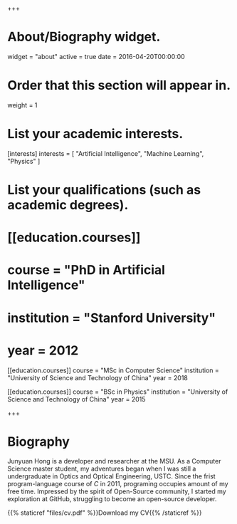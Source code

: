 +++
# About/Biography widget.
widget = "about"
active = true
date = 2016-04-20T00:00:00

# Order that this section will appear in.
weight = 1

# List your academic interests.
[interests]
  interests = [
    "Artificial Intelligence",
    "Machine Learning",
    "Physics"
  ]

# List your qualifications (such as academic degrees).
# [[education.courses]]
#   course = "PhD in Artificial Intelligence"
#   institution = "Stanford University"
#   year = 2012

[[education.courses]]
  course = "MSc in Computer Science"
  institution = "University of Science and Technology of China"
  year = 2018

[[education.courses]]
  course = "BSc in Physics"
  institution = "University of Science and Technology of China"
  year = 2015
 
+++

# Biography

<!-- Lena Smith is a professor of artificial intelligence at the Stanford AI Lab. Her research interests include distributed robotics, mobile computing and programmable matter. She leads the Robotic Neurobiology group, which develops self-reconfiguring robots, systems of self-organizing robots, and mobile sensor networks.

Lorem ipsum dolor sit amet, consectetur adipiscing elit. Sed neque elit, tristique placerat feugiat ac, facilisis vitae arcu. Proin eget egestas augue. Praesent ut sem nec arcu pellentesque aliquet. Duis dapibus diam vel metus tempus vulputate.  -->

Junyuan Hong is a developer and researcher at the MSU. As a Computer Science master student, my adventures began when I was still a undergraduate in Optics and Optical Engineering, USTC.  Since the frist program-language course of *C* in 2011, programing occupies amount of my free time. Impressed by the spirit of Open-Source community, I started my exploration at GitHub, struggling to become an open-source developer.

{{% staticref "files/cv.pdf" %}}Download my CV{{% /staticref %}}
